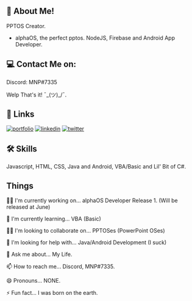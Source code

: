 


## 🚀 About Me!

PPTOS Creator.
- alphaOS, the perfect pptos.
NodeJS, Firebase and Android App Developer.

## 💻 Contact Me on:
Discord: MNP#7335



Welp That's it! ¯\_(ツ)_/¯.




## 🔗 Links
[![portfolio](https://img.shields.io/badge/my_portfolio-000?style=for-the-badge&logo=ko-fi&logoColor=white)](https://katherineoelsner.com/)
[![linkedin](https://img.shields.io/badge/linkedin-0A66C2?style=for-the-badge&logo=linkedin&logoColor=white)](https://www.linkedin.com/)
[![twitter](https://img.shields.io/badge/twitter-1DA1F2?style=for-the-badge&logo=twitter&logoColor=white)](https://twitter.com/)


## 🛠 Skills
Javascript, HTML, CSS, Java and Android, VBA/Basic and Lil' Bit of C#.


## Things
👩‍💻 I'm currently working on... alphaOS Developer Release 1. (Will be released at June)

🧠 I'm currently learning... VBA (Basic)

👯‍♀️ I'm looking to collaborate on... PPTOSes (PowerPoint OSes)

🤔 I'm looking for help with... Java/Android Development (I suck)

💬 Ask me about... My Life.

📫 How to reach me... Discord, MNP#7335.

😄 Pronouns... NONE.

⚡️ Fun fact... I was born on the earth.